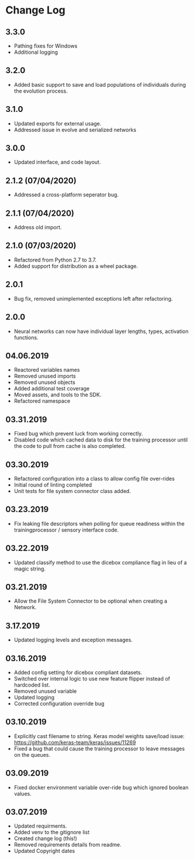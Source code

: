 Change Log
==========

3.3.0
-----
- Pathing fixes for Windows
- Additional logging

3.2.0
-----
- Added basic support to save and load populations of individuals during the evolution process.

3.1.0
-----
- Updated exports for external usage.
- Addressed issue in evolve and serialized networks

3.0.0
-----
- Updated interface, and code layout.

2.1.2 (07/04/2020)
-----
- Addressed a cross-platform seperator bug.

2.1.1 (07/04/2020)
-----
- Address old import.

2.1.0 (07/03/2020)
-----
- Refactored from Python 2.7 to 3.7.
- Added support for distribution as a wheel package.

2.0.1
-----
- Bug fix, removed unimplemented exceptions left after refactoring.

2.0.0
-----
- Neural networks can now have individual layer lengths, types, activation functions.

04.06.2019
----------
* Reactored variables names
* Removed unused imports
* Removed unused objects
* Added additional test coverage
* Moved assets, and tools to the SDK.
* Refactored namespace

03.31.2019
----------
* Fixed bug which prevent luck from working correctly.
* Disabled code which cached data to disk for the training processor until the code to pull from cache is also completed.

03.30.2019
----------
* Refactored configuration into a class to allow config file over-rides
* Initial round of linting completed
* Unit tests for file system connector class added.

03.23.2019
----------
* Fix leaking file descriptors when polling for queue readiness within the trainingprocessor / sensory interface code.

03.22.2019
----------
* Updated classify method to use the dicebox compliance flag in lieu of a magic string.

03.21.2019
----------
* Allow the File System Connector to be optional when creating a Network.

3.17.2019
---------
* Updated logging levels and exception messages.

03.16.2019
----------
* Added config setting for dicebox compliant datasets.
* Switched over internal logic to use new feature flipper instead of hardcoded list.
* Removed unused variable
* Updated logging
* Corrected configuration override bug

03.10.2019
----------
* Explicitly cast filename to string. Keras model weights save/load issue:  https://github.com/keras-team/keras/issues/11269
* Fixed a bug that could cause the training processor to leave messages on the queues.

03.09.2019
----------
* Fixed docker environment variable over-ride bug which ignored boolean values.

03.07.2019
----------
* Updated requirments.
* Added venv to the gitignore list
* Created change log (this!)
* Removed requirements details from readme.
* Updated Copyright dates
